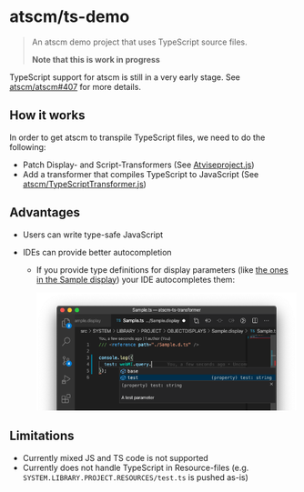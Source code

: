 # atscm/ts-demo

> An atscm demo project that uses TypeScript source files.
>
> **Note that this is work in progress**

TypeScript support for atscm is still in a very early stage. See [atscm/atscm#407](https://github.com/atSCM/atscm/issues/407) for more details.

## How it works

In order to get atscm to transpile TypeScript files, we need to do the following:

- Patch Display- and Script-Transformers (See [Atviseproject.js](./Atviseproject.js))
- Add a transformer that compiles TypeScript to JavaScript (See [atscm/TypeScriptTransformer.js](./atscm/TypeScriptTransformer.js))

## Advantages

- Users can write type-safe JavaScript
- IDEs can provide better autocompletion

  - If you provide type definitions for display parameters (like [the ones in the Sample display](./src/SYSTEM/LIBRARY/PROJECT/OBJECTDISPLAYS/Sample.display/Sample.d.ts)) your IDE autocompletes them:

    ![](./docs/assets/autocompletion.png)

## Limitations

- Currently mixed JS and TS code is not supported
- Currently does not handle TypeScript in Resource-files (e.g. `SYSTEM.LIBRARY.PROJECT.RESOURCES/test.ts` is pushed as-is)
